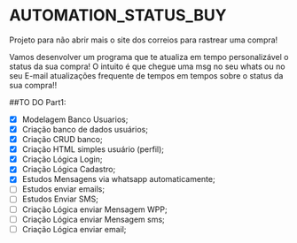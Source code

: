 # AUTOMATION_STATUS_BUY
 Projeto para não abrir mais o site dos correios para rastrear uma compra!
 
 Vamos desenvolver um programa que te atualiza em tempo personalizável o status da sua compra!
 O intuito é que chegue uma msg no seu whats ou no seu E-mail atualizações frequente de tempos em tempos sobre o status da sua compra!!
 
##TO DO Part1:
- [X] Modelagem Banco Usuarios;
- [X] Criação banco de dados usuários;
- [X] Criação CRUD banco;
- [x] Criação HTML simples usuário (perfil);
- [X] Criação Lógica Login;
- [X] Criação Lógica Cadastro;
- [X] Estudos Mensagens via whatsapp automaticamente;
- [ ] Estudos enviar emails;
- [ ] Estudos Enviar SMS;
- [ ] Criação Lógica enviar Mensagem WPP;
- [ ] Criação Lógica enviar Mensagem sms;
- [ ] Criação Lógica enviar email;
